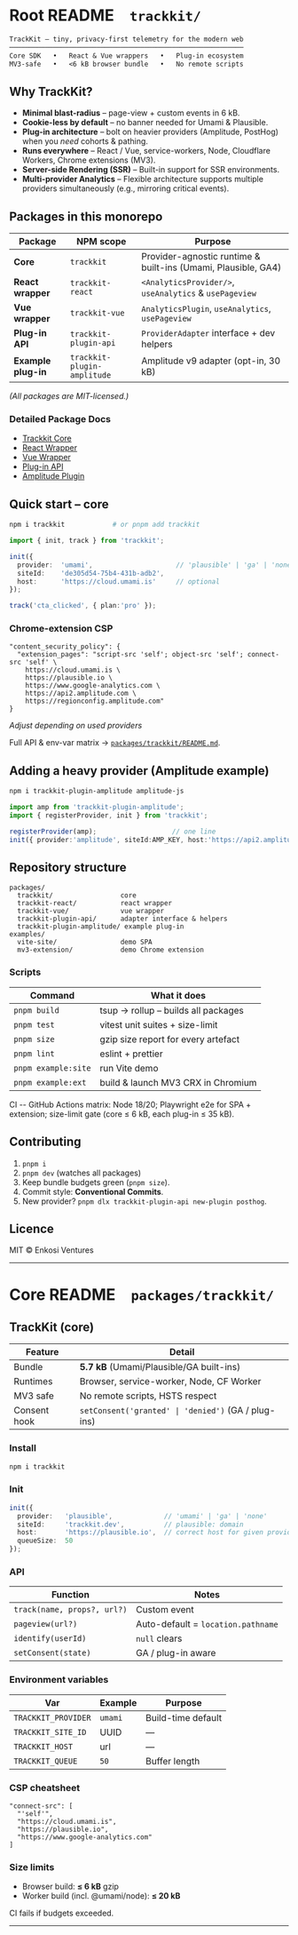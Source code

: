 # **Root README `trackkit/`**

```txt
TrackKit – tiny, privacy-first telemetry for the modern web
───────────────────────────────────────────────────────────
Core SDK   •   React & Vue wrappers   •   Plug-in ecosystem
MV3-safe   •   <6 kB browser bundle   •   No remote scripts
```

## Why TrackKit?

* **Minimal blast-radius** – page-view + custom events in 6 kB.
* **Cookie-less by default** – no banner needed for Umami & Plausible.
* **Plug-in architecture** – bolt on heavier providers (Amplitude, PostHog) when you *need* cohorts & pathing.
* **Runs everywhere** – React / Vue, service-workers, Node, Cloudflare Workers, Chrome extensions (MV3).
* **Server-side Rendering (SSR)** – Built-in support for SSR environments.
* **Multi-provider Analytics** – Flexible architecture supports multiple providers simultaneously (e.g., mirroring critical events).

## Packages in this monorepo

| Package             | NPM scope                   | Purpose                                                       |
| ------------------- | --------------------------- | ------------------------------------------------------------- |
| **Core**            | `trackkit`                  | Provider-agnostic runtime & built-ins (Umami, Plausible, GA4) |
| **React wrapper**   | `trackkit-react`            | `<AnalyticsProvider/>`, `useAnalytics` & `usePageview`        |
| **Vue wrapper**     | `trackkit-vue`              | `AnalyticsPlugin`, `useAnalytics`, `usePageview`              |
| **Plug-in API**     | `trackkit-plugin-api`       | `ProviderAdapter` interface + dev helpers                     |
| **Example plug-in** | `trackkit-plugin-amplitude` | Amplitude v9 adapter (opt-in, 30 kB)                          |

*(All packages are MIT-licensed.)*

### Detailed Package Docs

- [Trackkit Core](./packages/trackkit/README.md)
- [React Wrapper](./packages/trackkit-react/README.md)
- [Vue Wrapper](./packages/trackkit-vue/README.md)
- [Plug-in API](./packages/trackkit-plugin-api/README.md)
- [Amplitude Plugin](./packages/trackkit-plugin-amplitude/README.md)


## Quick start – core

```bash
npm i trackkit            # or pnpm add trackkit
```

```ts
import { init, track } from 'trackkit';

init({
  provider:  'umami',                     // 'plausible' | 'ga' | 'none'
  siteId:    'de305d54-75b4-431b-adb2',
  host:      'https://cloud.umami.is'     // optional
});

track('cta_clicked', { plan:'pro' });
```

### Chrome-extension CSP

```jsonc
"content_security_policy": {
  "extension_pages": "script-src 'self'; object-src 'self'; connect-src 'self' \
    https://cloud.umami.is \
    https://plausible.io \
    https://www.google-analytics.com \
    https://api2.amplitude.com \
    https://regionconfig.amplitude.com"
}
```

*Adjust depending on used providers*

Full API & env-var matrix → [`packages/trackkit/README.md`](packages/trackkit/README.md).

## Adding a heavy provider (Amplitude example)

```bash
npm i trackkit-plugin-amplitude amplitude-js
```

```ts
import amp from 'trackkit-plugin-amplitude';
import { registerProvider, init } from 'trackkit';

registerProvider(amp);                   // one line
init({ provider:'amplitude', siteId:AMP_KEY, host:'https://api2.amplitude.com'});
```

## Repository structure

```
packages/
  trackkit/                 core
  trackkit-react/           react wrapper
  trackkit-vue/             vue wrapper
  trackkit-plugin-api/      adapter interface & helpers
  trackkit-plugin-amplitude/ example plug-in
examples/
  vite-site/                demo SPA
  mv3-extension/            demo Chrome extension
```

### Scripts

| Command             | What it does                        |
| ------------------- | ----------------------------------- |
| `pnpm build`        | tsup → rollup – builds all packages |
| `pnpm test`         | vitest unit suites + size-limit     |
| `pnpm size`         | gzip size report for every artefact |
| `pnpm lint`         | eslint + prettier                   |
| `pnpm example:site` | run Vite demo                       |
| `pnpm example:ext`  | build & launch MV3 CRX in Chromium  |

CI -- GitHub Actions matrix: Node 18/20; Playwright e2e for SPA + extension; size-limit gate (core ≤ 6 kB, each plug-in ≤ 35 kB).

## Contributing

1. `pnpm i`
2. `pnpm dev` (watches all packages)
3. Keep bundle budgets green (`pnpm size`).
4. Commit style: **Conventional Commits**.
5. New provider? `pnpm dlx trackkit-plugin-api new-plugin posthog`.

## Licence

MIT © Enkosi Ventures

---

# **Core README `packages/trackkit/`**

## TrackKit (core)

| Feature      | Detail                                              |
| ------------ | --------------------------------------------------- |
| Bundle       | **5.7 kB** (Umami/Plausible/GA built-ins)           |
| Runtimes     | Browser, service-worker, Node, CF Worker            |
| MV3 safe     | No remote scripts, HSTS respect                     |
| Consent hook | `setConsent('granted' \| 'denied')` (GA / plug-ins) |

### Install

```bash
npm i trackkit
```

### Init

```ts
init({
  provider:   'plausible',             // 'umami' | 'ga' | 'none'
  siteId:     'trackkit.dev',          // plausible: domain
  host:       'https://plausible.io',  // correct host for given provider
  queueSize:  50
});
```

### API

| Function                    | Notes                              |
| --------------------------- | ---------------------------------- |
| `track(name, props?, url?)` | Custom event                       |
| `pageview(url?)`            | Auto-default = `location.pathname` |
| `identify(userId)`          | `null` clears                      |
| `setConsent(state)`         | GA / plug-in aware                 |

### Environment variables

| Var                 | Example | Purpose            |
| ------------------- | ------- | ------------------ |
| `TRACKKIT_PROVIDER` | `umami` | Build-time default |
| `TRACKKIT_SITE_ID`  | UUID    | —                  |
| `TRACKKIT_HOST`     | url     | —                  |
| `TRACKKIT_QUEUE`    | `50`    | Buffer length      |

### CSP cheatsheet

```jsonc
"connect-src": [
  "'self'",
  "https://cloud.umami.is",
  "https://plausible.io",
  "https://www.google-analytics.com"
]
```

### Size limits

* Browser build: **≤ 6 kB** gzip
* Worker build (incl. @umami/node): **≤ 20 kB**

CI fails if budgets exceeded.

---
